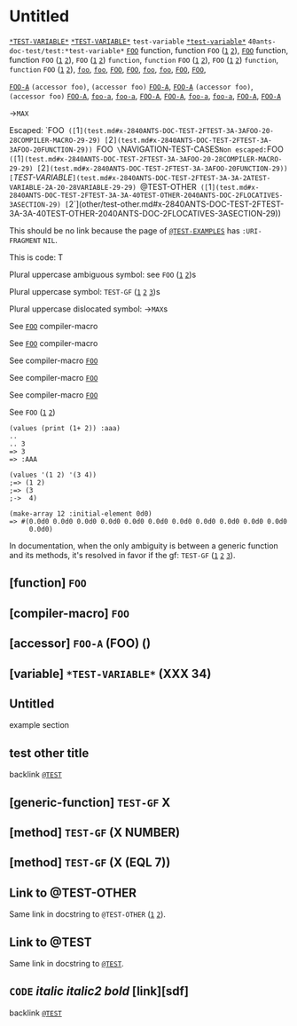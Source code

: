 <a id="x-2840ANTS-DOC-TEST-2FTEST-3A-3A-40TEST-2040ANTS-DOC-2FLOCATIVES-3ASECTION-29"></a>

# Untitled

[`*TEST-VARIABLE*`](test.md#x-2840ANTS-DOC-TEST-2FTEST-3A-3A-2ATEST-VARIABLE-2A-20-28VARIABLE-29-29)
[`*TEST-VARIABLE*`](test.md#x-2840ANTS-DOC-TEST-2FTEST-3A-3A-2ATEST-VARIABLE-2A-20-28VARIABLE-29-29)
`test-variable`
[`*test-variable*`](test.md#x-2840ANTS-DOC-TEST-2FTEST-3A-3A-2ATEST-VARIABLE-2A-20-28VARIABLE-29-29)
`40ants-doc-test/test:*test-variable*`
[`FOO`](test.md#x-2840ANTS-DOC-TEST-2FTEST-3A-3AFOO-20FUNCTION-29) function, function `FOO` ([`1`](test.md#x-2840ANTS-DOC-TEST-2FTEST-3A-3AFOO-20-28COMPILER-MACRO-29-29) [`2`](test.md#x-2840ANTS-DOC-TEST-2FTEST-3A-3AFOO-20FUNCTION-29)),
[`FOO`](test.md#x-2840ANTS-DOC-TEST-2FTEST-3A-3AFOO-20FUNCTION-29) function, function `FOO` ([`1`](test.md#x-2840ANTS-DOC-TEST-2FTEST-3A-3AFOO-20-28COMPILER-MACRO-29-29) [`2`](test.md#x-2840ANTS-DOC-TEST-2FTEST-3A-3AFOO-20FUNCTION-29)),
`FOO` ([`1`](test.md#x-2840ANTS-DOC-TEST-2FTEST-3A-3AFOO-20-28COMPILER-MACRO-29-29) [`2`](test.md#x-2840ANTS-DOC-TEST-2FTEST-3A-3AFOO-20FUNCTION-29)) `function`, `function` `FOO` ([`1`](test.md#x-2840ANTS-DOC-TEST-2FTEST-3A-3AFOO-20-28COMPILER-MACRO-29-29) [`2`](test.md#x-2840ANTS-DOC-TEST-2FTEST-3A-3AFOO-20FUNCTION-29)),
`FOO` ([`1`](test.md#x-2840ANTS-DOC-TEST-2FTEST-3A-3AFOO-20-28COMPILER-MACRO-29-29) [`2`](test.md#x-2840ANTS-DOC-TEST-2FTEST-3A-3AFOO-20FUNCTION-29)) `function`, `function` `FOO` ([`1`](test.md#x-2840ANTS-DOC-TEST-2FTEST-3A-3AFOO-20-28COMPILER-MACRO-29-29) [`2`](test.md#x-2840ANTS-DOC-TEST-2FTEST-3A-3AFOO-20FUNCTION-29)),
[`foo`](test.md#x-2840ANTS-DOC-TEST-2FTEST-3A-3AFOO-20FUNCTION-29),
[`foo`](test.md#x-2840ANTS-DOC-TEST-2FTEST-3A-3AFOO-20FUNCTION-29),
[`FOO`](test.md#x-2840ANTS-DOC-TEST-2FTEST-3A-3AFOO-20FUNCTION-29),
[`FOO`](test.md#x-2840ANTS-DOC-TEST-2FTEST-3A-3AFOO-20FUNCTION-29),
[`foo`](test.md#x-2840ANTS-DOC-TEST-2FTEST-3A-3AFOO-20FUNCTION-29),
[`foo`](test.md#x-2840ANTS-DOC-TEST-2FTEST-3A-3AFOO-20FUNCTION-29),
[`FOO`](test.md#x-2840ANTS-DOC-TEST-2FTEST-3A-3AFOO-20FUNCTION-29),
[`FOO`](test.md#x-2840ANTS-DOC-TEST-2FTEST-3A-3AFOO-20FUNCTION-29),

[`FOO-A`](test.md#x-2840ANTS-DOC-TEST-2FTEST-3A-3AFOO-A-20-2840ANTS-DOC-2FLOCATIVES-3AACCESSOR-2040ANTS-DOC-TEST-2FTEST-3A-3AFOO-29-29) `(accessor foo)`, `(accessor foo)` [`FOO-A`](test.md#x-2840ANTS-DOC-TEST-2FTEST-3A-3AFOO-A-20-2840ANTS-DOC-2FLOCATIVES-3AACCESSOR-2040ANTS-DOC-TEST-2FTEST-3A-3AFOO-29-29),
[`FOO-A`](test.md#x-2840ANTS-DOC-TEST-2FTEST-3A-3AFOO-A-20-2840ANTS-DOC-2FLOCATIVES-3AACCESSOR-2040ANTS-DOC-TEST-2FTEST-3A-3AFOO-29-29) `(accessor foo)`, `(accessor foo)` [`FOO-A`](test.md#x-2840ANTS-DOC-TEST-2FTEST-3A-3AFOO-A-20-2840ANTS-DOC-2FLOCATIVES-3AACCESSOR-2040ANTS-DOC-TEST-2FTEST-3A-3AFOO-29-29),
[`foo-a`](test.md#x-2840ANTS-DOC-TEST-2FTEST-3A-3AFOO-A-20-2840ANTS-DOC-2FLOCATIVES-3AACCESSOR-2040ANTS-DOC-TEST-2FTEST-3A-3AFOO-29-29),
[`foo-a`](test.md#x-2840ANTS-DOC-TEST-2FTEST-3A-3AFOO-A-20-2840ANTS-DOC-2FLOCATIVES-3AACCESSOR-2040ANTS-DOC-TEST-2FTEST-3A-3AFOO-29-29),
[`FOO-A`](test.md#x-2840ANTS-DOC-TEST-2FTEST-3A-3AFOO-A-20-2840ANTS-DOC-2FLOCATIVES-3AACCESSOR-2040ANTS-DOC-TEST-2FTEST-3A-3AFOO-29-29),
[`FOO-A`](test.md#x-2840ANTS-DOC-TEST-2FTEST-3A-3AFOO-A-20-2840ANTS-DOC-2FLOCATIVES-3AACCESSOR-2040ANTS-DOC-TEST-2FTEST-3A-3AFOO-29-29),
[`foo-a`](test.md#x-2840ANTS-DOC-TEST-2FTEST-3A-3AFOO-A-20-2840ANTS-DOC-2FLOCATIVES-3AACCESSOR-2040ANTS-DOC-TEST-2FTEST-3A-3AFOO-29-29),
[`foo-a`](test.md#x-2840ANTS-DOC-TEST-2FTEST-3A-3AFOO-A-20-2840ANTS-DOC-2FLOCATIVES-3AACCESSOR-2040ANTS-DOC-TEST-2FTEST-3A-3AFOO-29-29),
[`FOO-A`](test.md#x-2840ANTS-DOC-TEST-2FTEST-3A-3AFOO-A-20-2840ANTS-DOC-2FLOCATIVES-3AACCESSOR-2040ANTS-DOC-TEST-2FTEST-3A-3AFOO-29-29),
[`FOO-A`](test.md#x-2840ANTS-DOC-TEST-2FTEST-3A-3AFOO-A-20-2840ANTS-DOC-2FLOCATIVES-3AACCESSOR-2040ANTS-DOC-TEST-2FTEST-3A-3AFOO-29-29)

->`MAX`

Escaped: \`FOO` ([`1`](test.md#x-2840ANTS-DOC-TEST-2FTEST-3A-3AFOO-20-28COMPILER-MACRO-29-29) [`2`](test.md#x-2840ANTS-DOC-TEST-2FTEST-3A-3AFOO-20FUNCTION-29)) `FOO` \`NAVIGATION-TEST-CASES`
Non escaped: `FOO` ([`1`](test.md#x-2840ANTS-DOC-TEST-2FTEST-3A-3AFOO-20-28COMPILER-MACRO-29-29) [`2`](test.md#x-2840ANTS-DOC-TEST-2FTEST-3A-3AFOO-20FUNCTION-29)) [`*TEST-VARIABLE*`](test.md#x-2840ANTS-DOC-TEST-2FTEST-3A-3A-2ATEST-VARIABLE-2A-20-28VARIABLE-29-29)
`@TEST-OTHER` ([`1`](test.md#x-2840ANTS-DOC-TEST-2FTEST-3A-3A-40TEST-OTHER-2040ANTS-DOC-2FLOCATIVES-3ASECTION-29) [`2`](other/test-other.md#x-2840ANTS-DOC-TEST-2FTEST-3A-3A-40TEST-OTHER-2040ANTS-DOC-2FLOCATIVES-3ASECTION-29))

This should be no link because the page of [`@TEST-EXAMPLES`](test.md#x-2840ANTS-DOC-TEST-2FTEST-3A-3A-40TEST-EXAMPLES-2040ANTS-DOC-2FLOCATIVES-3ASECTION-29)
has `:URI-FRAGMENT` `NIL`.

This is code: T

Plural uppercase ambiguous symbol: see `FOO` ([`1`](test.md#x-2840ANTS-DOC-TEST-2FTEST-3A-3AFOO-20-28COMPILER-MACRO-29-29) [`2`](test.md#x-2840ANTS-DOC-TEST-2FTEST-3A-3AFOO-20FUNCTION-29))s

Plural uppercase symbol: `TEST-GF` ([`1`](test.md#x-2840ANTS-DOC-TEST-2FTEST-3A-3ATEST-GF-20-28METHOD-20NIL-20-28-28EQL-207-29-29-29-29) [`2`](test.md#x-2840ANTS-DOC-TEST-2FTEST-3A-3ATEST-GF-20-28METHOD-20NIL-20-28NUMBER-29-29-29) [`3`](test.md#x-2840ANTS-DOC-TEST-2FTEST-3A-3ATEST-GF-20GENERIC-FUNCTION-29))s

Plural uppercase dislocated symbol: ->`MAX`s

See
[`FOO`](test.md#x-2840ANTS-DOC-TEST-2FTEST-3A-3AFOO-20-28COMPILER-MACRO-29-29) compiler-macro

See [`FOO`](test.md#x-2840ANTS-DOC-TEST-2FTEST-3A-3AFOO-20-28COMPILER-MACRO-29-29)
compiler-macro

See
compiler-macro [`FOO`](test.md#x-2840ANTS-DOC-TEST-2FTEST-3A-3AFOO-20-28COMPILER-MACRO-29-29)

See compiler-macro
[`FOO`](test.md#x-2840ANTS-DOC-TEST-2FTEST-3A-3AFOO-20-28COMPILER-MACRO-29-29)

See
compiler-macro 
[`FOO`](test.md#x-2840ANTS-DOC-TEST-2FTEST-3A-3AFOO-20-28COMPILER-MACRO-29-29)

See
`FOO` ([`1`](test.md#x-2840ANTS-DOC-TEST-2FTEST-3A-3AFOO-20-28COMPILER-MACRO-29-29) [`2`](test.md#x-2840ANTS-DOC-TEST-2FTEST-3A-3AFOO-20FUNCTION-29))

```cl-transcript
(values (print (1+ 2)) :aaa)
..
.. 3 
=> 3
=> :AAA
```
```cl-transcript
(values '(1 2) '(3 4))
;=> (1 2)
;=> (3
;->  4)
```
```cl-transcript
(make-array 12 :initial-element 0d0)
=> #(0.0d0 0.0d0 0.0d0 0.0d0 0.0d0 0.0d0 0.0d0 0.0d0 0.0d0 0.0d0 0.0d0
     0.0d0)
```
In documentation, when the only ambiguity is between a generic
function and its methods, it's resolved in favor if the gf:
`TEST-GF` ([`1`](test.md#x-2840ANTS-DOC-TEST-2FTEST-3A-3ATEST-GF-20-28METHOD-20NIL-20-28-28EQL-207-29-29-29-29) [`2`](test.md#x-2840ANTS-DOC-TEST-2FTEST-3A-3ATEST-GF-20-28METHOD-20NIL-20-28NUMBER-29-29-29) [`3`](test.md#x-2840ANTS-DOC-TEST-2FTEST-3A-3ATEST-GF-20GENERIC-FUNCTION-29)).

<a id="x-2840ANTS-DOC-TEST-2FTEST-3A-3AFOO-20FUNCTION-29"></a>

## [function] `FOO`



<a id="x-2840ANTS-DOC-TEST-2FTEST-3A-3AFOO-20-28COMPILER-MACRO-29-29"></a>

## [compiler-macro] `FOO`



<a id="x-2840ANTS-DOC-TEST-2FTEST-3A-3AFOO-A-20-2840ANTS-DOC-2FLOCATIVES-3AACCESSOR-2040ANTS-DOC-TEST-2FTEST-3A-3AFOO-29-29"></a>

## [accessor] `FOO-A` (FOO) ()



<a id="x-2840ANTS-DOC-TEST-2FTEST-3A-3A-2ATEST-VARIABLE-2A-20-28VARIABLE-29-29"></a>

## [variable] `*TEST-VARIABLE*` (XXX 34)



<a id="x-2840ANTS-DOC-TEST-2FTEST-3A-3A-40TEST-EXAMPLES-2040ANTS-DOC-2FLOCATIVES-3ASECTION-29"></a>

## Untitled

example section

<a id="x-2840ANTS-DOC-TEST-2FTEST-3A-3A-40TEST-OTHER-2040ANTS-DOC-2FLOCATIVES-3ASECTION-29"></a>

## test other title

backlink [`@TEST`](test.md#x-2840ANTS-DOC-TEST-2FTEST-3A-3A-40TEST-2040ANTS-DOC-2FLOCATIVES-3ASECTION-29)

<a id="x-2840ANTS-DOC-TEST-2FTEST-3A-3ATEST-GF-20GENERIC-FUNCTION-29"></a>

## [generic-function] `TEST-GF` X



<a id="x-2840ANTS-DOC-TEST-2FTEST-3A-3ATEST-GF-20-28METHOD-20NIL-20-28NUMBER-29-29-29"></a>

## [method] `TEST-GF` (X NUMBER)



<a id="x-2840ANTS-DOC-TEST-2FTEST-3A-3ATEST-GF-20-28METHOD-20NIL-20-28-28EQL-207-29-29-29-29"></a>

## [method] `TEST-GF` (X (EQL 7))



<a id="x-2840ANTS-DOC-TEST-2FTEST-3A-3A-40TEST-SECTION-WITH-LINK-TO-OTHER-PAGE-IN-TITLE-2040ANTS-DOC-2FLOCATIVES-3ASECTION-29"></a>

## Link to @TEST-OTHER

Same link in docstring to `@TEST-OTHER` ([`1`](test.md#x-2840ANTS-DOC-TEST-2FTEST-3A-3A-40TEST-OTHER-2040ANTS-DOC-2FLOCATIVES-3ASECTION-29) [`2`](other/test-other.md#x-2840ANTS-DOC-TEST-2FTEST-3A-3A-40TEST-OTHER-2040ANTS-DOC-2FLOCATIVES-3ASECTION-29)).

<a id="x-2840ANTS-DOC-TEST-2FTEST-3A-3A-40TEST-SECTION-WITH-LINK-TO-SAME-PAGE-IN-TITLE-2040ANTS-DOC-2FLOCATIVES-3ASECTION-29"></a>

## Link to @TEST

Same link in docstring to [`@TEST`](test.md#x-2840ANTS-DOC-TEST-2FTEST-3A-3A-40TEST-2040ANTS-DOC-2FLOCATIVES-3ASECTION-29).

<a id="x-2840ANTS-DOC-TEST-2FTEST-3A-3A-40TEST-TRICKY-TITLE-2040ANTS-DOC-2FLOCATIVES-3ASECTION-29"></a>

## `CODE` *italic* _italic2_ *bold* [link][sdf] <thing>

backlink [`@TEST`](test.md#x-2840ANTS-DOC-TEST-2FTEST-3A-3A-40TEST-2040ANTS-DOC-2FLOCATIVES-3ASECTION-29)

